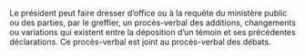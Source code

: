 Le président peut faire dresser d’office ou à la requête du ministère public ou des parties, par le greffier, un procès-verbal des additions, changements ou variations qui existent entre la déposition d’un témoin et ses précédentes déclarations. Ce procès-verbal est joint au procès-verbal des débats.